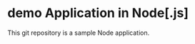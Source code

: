 demo Application in Node[.js]
====================================================================
This git repository is a sample Node application.

